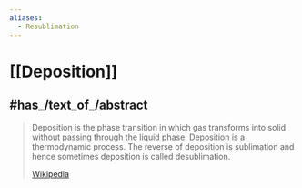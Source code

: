 ```yaml
---
aliases:
  - Resublimation
---
```


# [[Deposition]] 


## #has_/text_of_/abstract 

> Deposition is the phase transition in which gas transforms into solid without passing through the liquid phase. Deposition is a thermodynamic process. The reverse of deposition is sublimation and hence sometimes deposition is called desublimation.
>
> [Wikipedia](https://en.wikipedia.org/wiki/Deposition%20(phase%20transition)) 


